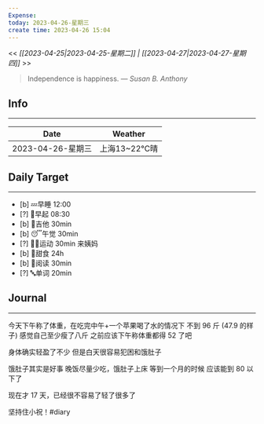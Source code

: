 ```yaml
---
Expense: 
today: 2023-04-26-星期三
create time: 2023-04-26 15:04
---
```


<< *[[2023-04-25|2023-04-25-星期二]] | [[2023-04-27|2023-04-27-星期四]]* >>


> Independence is happiness.
> — <cite>Susan B. Anthony</cite>


## Info
***
| Date        | Weather      | 
| ----------- | ------------ |
| 2023-04-26-星期三 |  上海13~22℃晴 |


## Daily Target 
***
- [b] 💤早睡   12:00
- [?] 🌅早起    08:30
- [b] 🎵吉他    30min
- [b] 😴午觉    30min
- [?] 🏃‍♀️运动    30min  来姨妈
- [b] 🚫甜食    24h
- [b] 📖阅读    30min
- [?] 🔤单词    20min    


##  Journal
***
今天下午称了体重，在吃完中午+一个苹果喝了水的情况下
不到 96 斤 (47.9 的样子)
感觉自己至少瘦了八斤
之前应该下午称体重都得 52 了吧

身体确实轻盈了不少
但是白天很容易犯困和饿肚子

饿肚子其实是好事
晚饭尽量少吃，饿肚子上床
等到一个月的时候
应该能到 80 以下了

现在才 17 天，已经很不容易了轻了很多了

坚持住小祝！#diary